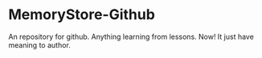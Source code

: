 # MemoryStore-Github
An repository for github.
Anything learning from lessons.
Now! It just have meaning to author.
